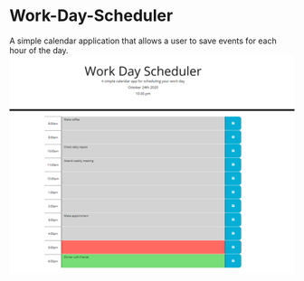 # Work-Day-Scheduler
A simple calendar application that allows a user to save events for each hour of the day. 
![GitHub Logo](/assets/scheduler.png)
